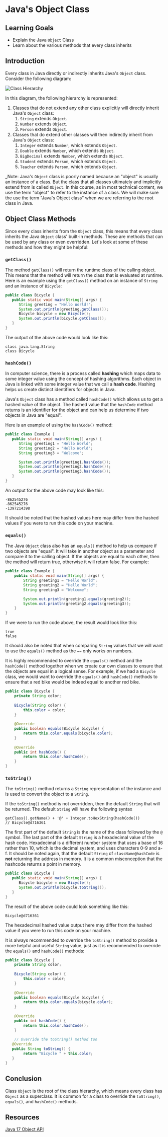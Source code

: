 # Java's Object Class

## Learning Goals

- Explain the Java `Object` Class
- Learn about the various methods that every class inherits

## Introduction

Every class in Java directly or indirectly inherits Java's `Object` class.
Consider the following diagram:

![Class Hierarchy](https://curriculum-content.s3.amazonaws.com/6677/pillars/object_class_hierarchy.png)

In this diagram, the following hierarchy is represented:

1. Classes that do not extend any other class explicitly will directly
   inherit Java's `Object` class:
    1. `String` extends `Object`.
    2. `Number` extends `Object`.
    3. `Person` extends `Object`.
2. Classes that do extend other classes will then indirectly inherit from
   Java's `Object` class:
    1. `Integer` extends `Number`, which extends `Object`.
    2. `Double` extends `Number`, which extends `Object`.
    3. `BigDecimal` extends `Number`, which extends `Object`.
    4. `Student` extends `Person`, which extends `Object`.
    5. `Teacher` extends `Person`, which extends `Object`.

_Note: Java's `Object` class is poorly named because an "object" is usually an
instance of a class. But the class that all classes ultimately and implicitly
extend from is called `Object`. In this course, as in most technical content, we
use the term "object" to refer to the instance of a class. We will make sure the
use the term "Java's Object class" when we are referring to the root class in
Java.

## Object Class Methods

Since every class inherits from the `Object` class, this means that every class
inherits the Java `Object` class' built-in methods. These are methods that can
be used by any class or even overridden. Let's look at some of these methods
and how they might be helpful:

### `getClass()`

The method `getClass()` will return the runtime class of the calling object.
This means that the method will return the class that is evaluated at runtime.
Here is an example using the `getClass()` method on an instance of `String` and
an instance of `Bicycle`:

```java
public class Bicycle {
   public static void main(String[] args) {
      String greeting = "Hello World!";
      System.out.println(greeting.getClass());
      Bicycle bicycle = new Bicycle();
      System.out.println(bicycle.getClass());
   }
}
```

The output of the above code would look like this:

```text
class java.lang.String
class Bicycle
```

### `hashCode()`

In computer science, there is a process called **hashing** which maps data to
some integer value using the concept of hashing algorithms. Each object in Java
is linked with some integer value that we call a **hash code**. Hashing helps
us create distinct identifiers for objects in Java.

Java's `Object` class has a method called `hashCode()` which allows us to get
a hashed value of the object. The hashed value that the
`hashCode` method returns is an identifier for the object and can help us
determine if two objects in Java are "equal".

Here is an example of using the `hashCode()` method:

```java
public class Example {
   public static void main(String[] args) {
      String greeting1 = "Hello World";
      String greeting2 = "Hello World";
      String greeting3 = "Welcome";

      System.out.println(greeting1.hashCode());
      System.out.println(greeting2.hashCode());
      System.out.println(greeting3.hashCode());
   }
}
```

An output for the above code may look like this:

```text
-862545276
-862545276
-1397214398
```

It should be noted that the hashed values here may differ from the hashed
values if you were to run this code on your machine.

### `equals()`

The Java `Object` class also has an `equals()` method to help us compare if
two objects are "equal". It will take in another object as a parameter and
compare it to the calling object. If the objects are equal to each other, then
the method will return true, otherwise it will return false. For example:

```java
public class Example {
    public static void main(String[] args) {
        String greeting1 = "Hello World";
        String greeting2 = "Hello World";
        String greeting3 = "Welcome";

        System.out.println(greeting1.equals(greeting2));
        System.out.println(greeting2.equals(greeting3));
    }
}
```

If we were to run the code above, the result would look like this:

```text
true
false
```

It should also be noted that when comparing `String` values that we will want
to use the `equals()` method as the `==` only works on numbers.

It is highly recommended to override the `equals()` method and the `hashCode()`
method together when we create our own classes to ensure that the objects are
equal in a logical sense. For example, if we had a `Bicycle` class, we would
want to override the `equals()` and `hashCode()` methods to ensure that a red
bike would be indeed equal to another red bike.

```java
public class Bicycle {
    private String color;
    
    Bicycle(String color) {
        this.color = color;
    }
    
    @Override
    public boolean equals(Bicycle bicycle) {
        return this.color.equals(bicycle.color);
    }
    
    @Override
    public int hashCode() {
        return this.color.hashCode();
    }
}
```

### `toString()`

The `toString()` method returns a `String` representation of the instance and is
used to convert the object to a `String`.

If the `toString()` method is not overridden, then the default `String` that
will be returned. The default `String` will have the following syntax

```text
getClass().getName() + '@' + Integer.toHexString(hashCode())
// Bicycle@d716361
```

The first part of the default `String` is the name of the class followed by the
`@` symbol. The last part of the default `String` is a hexadecimal value of the
hash code. Hexadecimal is a different number system that uses a base of 16 rather
than 10, which is the decimal system, and uses characters 0-9 and a-f. It should
be noted again, that the default `String` of `className@hashCode` is **not**
returning the address in memory. It is a common misconception that the hashcode
returns a point in memory.

```java
public class Bicycle {
   public static void main(String[] args) {
      Bicycle bicycle = new Bicycle();
      System.out.println(bicycle.toString());
   }
}
```

The result of the above code could look something like this:

```text
Bicycle@d716361
```

The hexadecimal hashed value output here may differ from the hashed value if
you were to run this code on your machine.

It is always recommended to override the `toString()` method to provide a more
helpful and useful `String` value, just as it is recommended to override the
`equals()` and `hashCode()` methods:

```java
public class Bicycle {
    private String color;
    
    Bicycle(String color) {
        this.color = color;
    }
    
    @Override
    public boolean equals(Bicycle bicycle) {
        return this.color.equals(bicycle.color);
    }
    
    @Override
    public int hashCode() {
        return this.color.hashCode();
    }
    
    // Override the toString() method too
   @Override
   public String toString() {
        return "Bicycle " + this.color;
   }
}
```

## Conclusion

Class `Object` is the root of the class hierarchy, which means
every class has `Object` as a superclass.
It is common for a class to override the `toString()`, `equals()`, and `hashCode()`
methods.

## Resources

[Java 17 Object API](https://docs.oracle.com/en/java/javase/17/docs/api/java.base/java/lang/Object.html)